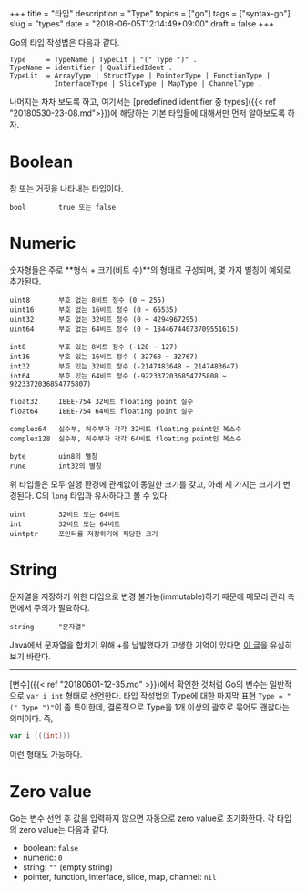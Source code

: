 +++
title = "타입"
description = "Type"
topics = ["go"]
tags = ["syntax-go"]
slug = "types"
date = "2018-06-05T12:14:49+09:00"
draft = false
+++

Go의 타입 작성법은 다음과 같다.

```
Type     = TypeName | TypeLit | "(" Type ")" .
TypeName = identifier | QualifiedIdent .
TypeLit  = ArrayType | StructType | PointerType | FunctionType |
           InterfaceType | SliceType | MapType | ChannelType .
```

나머지는 차차 보도록 하고,  여기서는 [predefined identifier 중 types]({{< ref "20180530-23-08.md">}})에 해당하는 기본 타입들에 대해서만 먼저 알아보도록 하자.

# Boolean

참 또는 거짓을 나타내는 타입이다.

```
bool		true 또는 false
```

# Numeric

숫자형들은 주로 **형식 + 크기(비트 수)**의 형태로 구성되며, 몇 가지 별칭이 예외로 추가된다.

```
uint8		부호 없는 8비트 정수 (0 ~ 255)
uint16		부호 없는 16비트 정수 (0 ~ 65535)
uint32		부호 없는 32비트 정수 (0 ~ 4294967295)
uint64		부호 없는 64비트 정수 (0 ~ 18446744073709551615)

int8		부호 있는 8비트 정수 (-128 ~ 127)
int16		부호 있는 16비트 정수 (-32768 ~ 32767)
int32		부호 있는 32비트 정수 (-2147483648 ~ 2147483647)
int64		부호 있는 64비트 정수 (-9223372036854775808 ~ 9223372036854775807)

float32		IEEE-754 32비트 floating point 실수
float64		IEEE-754 64비트 floating point 실수	

complex64	실수부, 허수부가 각각 32비트 floating point인 복소수
complex128	실수부, 허수부가 각각 64비트 floating point인 복소수

byte		uin8의 별칭
rune		int32의 별칭
```

위 타입들은 모두 실행 환경에 관계없이 동일한 크기를 갖고, 아래 세 가지는 크기가 변경된다. C의 `long` 타입과 유사하다고 볼 수 있다.

```
uint		32비트 또는 64비트
int			32비트 또는 64비트
uintptr		포인터를 저장하기에 적당한 크기
```

# String

문자열을 저장하기 위한 타입으로 변경 불가능(immutable)하기 때문에 메모리 관리 측면에서 주의가 필요하다.

```
string		"문자열"
```

Java에서 문자열을 합치기 위해 +를 남발했다가 고생한 기억이 있다면 [이 글](https://stackoverflow.com/questions/1760757/how-to-efficiently-concatenate-strings-in-go)을 유심히 보기 바란다.

---

[변수]({{< ref "20180601-12-35.md" >}})에서 확인한 것처럼 Go의 변수는 일반적으로 `var i int` 형태로 선언한다. 타입 작성법의 Type에 대한 마지막 표현 `Type = "(" Type ")"`이 좀 특이한데, 결론적으로 Type을 1개 이상의 괄호로 묶어도 괜찮다는 의미이다. 즉,

```go
var i (((int)))
```
이런 형태도 가능하다.

# Zero value

Go는 변수 선언 후 값을 입력하지 않으면 자동으로 zero value로 초기화한다. 각 타입의 zero value는 다음과 같다.

- boolean: `false`
- numeric: `0`
- string: `""` (empty string)
- pointer, function, interface, slice, map, channel: `nil`

